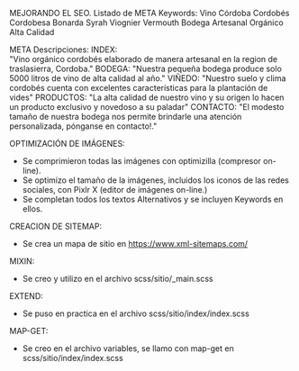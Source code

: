 MEJORANDO EL SEO.
Listado de META Keywords:
Vino
Córdoba
Cordobés 
Cordobesa
Bonarda
Syrah
Viognier
Vermouth
Bodega
Artesanal
Orgánico
Alta 
Calidad

META Descripciones: 
INDEX:  
"Vino orgánico cordobés elaborado de manera artesanal en la region de traslasierra, Cordoba."
BODEGA:
"Nuestra pequeña bodega produce solo 5000 litros de vino de alta calidad al año."
VIÑEDO:
"Nuestro suelo y clima cordobés cuenta con excelentes características para la plantación de vides"
PRODUCTOS:
"La alta calidad de nuestro vino y su origen lo hacen un producto exclusivo y novedoso a su paladar"
CONTACTO:
"El modesto tamaño de nuestra bodega nos permite brindarle una atención personalizada, pónganse en contacto!."

OPTIMIZACIÓN DE IMÁGENES:
- Se comprimieron todas las imágenes con optimizilla (compresor on-line).
- Se optimizo el tamaño de la imágenes, incluidos los iconos de las redes sociales, con Pixlr X (editor de imágenes on-line.)
- Se completan todos los textos Alternativos y se incluyen Keywords en ellos. 

CREACION DE SITEMAP:
- Se crea un mapa de sitio en https://www.xml-sitemaps.com/

MIXIN: 
- Se creo y utilizo en el archivo scss/sitio/_main.scss

EXTEND: 
- Se puso en practica en el archivo scss/sitio/index/index.scss

MAP-GET:
-  Se creo en el archivo variables, se llamo con map-get en scss/sitio/index/index.scss



